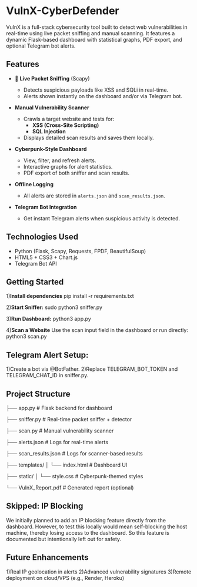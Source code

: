 # VulnX-CyberDefender
VulnX is a full-stack cybersecurity tool built to detect web vulnerabilities in real-time using live packet sniffing and manual scanning. It features a dynamic Flask-based dashboard with statistical graphs, PDF export, and optional Telegram bot alerts.

## Features

- 📡 **Live Packet Sniffing** (Scapy)
  - Detects suspicious payloads like XSS and SQLi in real-time.
  - Alerts shown instantly on the dashboard and/or via Telegram bot.

- **Manual Vulnerability Scanner**
  - Crawls a target website and tests for:
    - **XSS (Cross-Site Scripting)**
    - **SQL Injection**
  - Displays detailed scan results and saves them locally.

- **Cyberpunk-Style Dashboard**
  - View, filter, and refresh alerts.
  - Interactive graphs for alert statistics.
  - PDF export of both sniffer and scan results.

- **Offline Logging**
  - All alerts are stored in `alerts.json` and `scan_results.json`.

- **Telegram Bot Integration**
  - Get instant Telegram alerts when suspicious activity is detected.

## Technologies Used

- Python (Flask, Scapy, Requests, FPDF, BeautifulSoup)
- HTML5 + CSS3 + Chart.js
- Telegram Bot API

## Getting Started

1)**Install dependencies**
pip install -r requirements.txt

2)**Start Sniffer:**
sudo python3 sniffer.py

3)**Run Dashboard:**
python3 app.py

4)**Scan a Website**
Use the scan input field in the dashboard or run directly:
python3 scan.py

## Telegram Alert Setup:
1)Create a bot via @BotFather.
2)Replace TELEGRAM_BOT_TOKEN and TELEGRAM_CHAT_ID in sniffer.py.

## Project Structure

├── app.py                 # Flask backend for dashboard

├── sniffer.py             # Real-time packet sniffer + detector

├── scan.py                # Manual vulnerability scanner

├── alerts.json            # Logs for real-time alerts

├── scan_results.json      # Logs for scanner-based results

├── templates/
│   └── index.html         # Dashboard UI

├── static/
│   └── style.css          # Cyberpunk-themed styles

└── VulnX_Report.pdf       # Generated report (optional)


## Skipped: IP Blocking
We initially planned to add an IP blocking feature directly from the dashboard. However, to test this locally would mean self-blocking the host machine, thereby losing access to the dashboard. So this feature is documented but intentionally left out for safety.

## Future Enhancements
1)Real IP geolocation in alerts
2)Advanced vulnerability signatures
3)Remote deployment on cloud/VPS (e.g., Render, Heroku)



